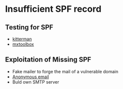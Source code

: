 # Insufficient SPF record

## Testing for SPF

* [kitterman](https://www.kitterman.com/spf/validate.html)
* [mxtoolbox](https://mxtoolbox.com)

## Exploitation of Missing SPF

* Fake mailer to forge the mail of a vulnerable domain
* [Anonymous email](https://anonymousemail.me)
* Buld own SMTP server
